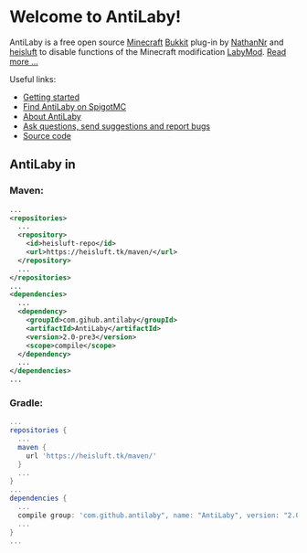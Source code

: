 # Welcome to AntiLaby!
AntiLaby is a free open source [Minecraft](https://minecraft.net/) [Bukkit](https://bukkit.org/) plug-in by [NathanNr](https://github.com/NathanNr/) and [heisluft](https://github.com/heisluft) to disable functions of the Minecraft modification [LabyMod](https://www.labymod.net/). [Read more …](https://github.com/AntiLaby/AntiLaby/wiki/Home)

Useful links:
* [Getting started](https://github.com/AntiLaby/AntiLaby/wiki/Getting-started)
* [Find AntiLaby on SpigotMC](https://www.spigotmc.org/resources/21347/)
* [About AntiLaby](https://github.com/AntiLaby/AntiLaby/wiki/Home)
* [Ask questions, send suggestions and report bugs](https://github.com/AntiLaby/AntiLaby/wiki/Support)
* [Source code](https://github.com/AntiLaby/AntiLaby)

## AntiLaby in
### Maven:
````xml
...
<repositories>
  ...
  <repository>
    <id>heisluft-repo</id>
    <url>https://heisluft.tk/maven/</url>
  </repository>
  ...
</repositories>
...
<dependencies>
  ...
  <dependency>
    <groupId>com.gihub.antilaby</groupId>
    <artifactId>AntiLaby</artifactId>
    <version>2.0-pre3</version>
    <scope>compile</scope>
  </dependency>
  ...
</dependencies>
...
````
### Gradle:
````gradle
...
repositories {
  ...
  maven {
    url 'https://heisluft.tk/maven/'
  }
  ...
}
...
dependencies {
  ...
  compile group: 'com.github.antilaby", name: "AntiLaby", version: "2.0-pre3'
  ...
}
...
````
